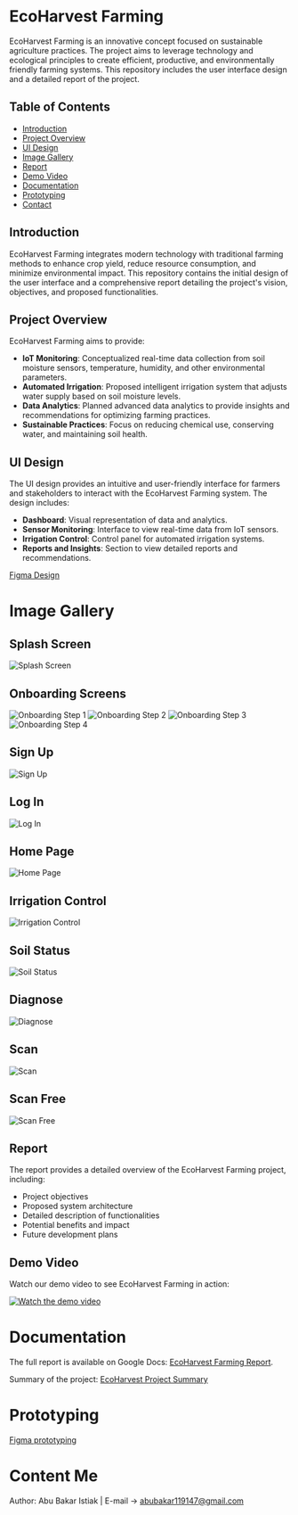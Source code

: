 # EcoHarvest Farming

EcoHarvest Farming is an innovative concept focused on sustainable agriculture practices. The project aims to leverage technology and ecological principles to create efficient, productive, and environmentally friendly farming systems. This repository includes the user interface design and a detailed report of the project.

## Table of Contents
- [Introduction](#introduction)
- [Project Overview](#project-overview)
- [UI Design](#ui-design)
- [Image Gallery](#image-gallery)
- [Report](#report)
- [Demo Video](#demo-video)
- [Documentation](#documentation)
- [Prototyping](#prototyping)
- [Contact](#contact)


## Introduction

EcoHarvest Farming integrates modern technology with traditional farming methods to enhance crop yield, reduce resource consumption, and minimize environmental impact. This repository contains the initial design of the user interface and a comprehensive report detailing the project's vision, objectives, and proposed functionalities.

## Project Overview

EcoHarvest Farming aims to provide:
- **IoT Monitoring**: Conceptualized real-time data collection from soil moisture sensors, temperature, humidity, and other environmental parameters.
- **Automated Irrigation**: Proposed intelligent irrigation system that adjusts water supply based on soil moisture levels.
- **Data Analytics**: Planned advanced data analytics to provide insights and recommendations for optimizing farming practices.
- **Sustainable Practices**: Focus on reducing chemical use, conserving water, and maintaining soil health.

## UI Design

The UI design provides an intuitive and user-friendly interface for farmers and stakeholders to interact with the EcoHarvest Farming system. The design includes:
- **Dashboard**: Visual representation of data and analytics.
- **Sensor Monitoring**: Interface to view real-time data from IoT sensors.
- **Irrigation Control**: Control panel for automated irrigation systems.
- **Reports and Insights**: Section to view detailed reports and recommendations.

[Figma Design](https://www.figma.com/design/3tLf3xlbArD0FXFTssJLEH/Collage_project_01?node-id=0-1&t=QMUTnWcQjMF9YVtS-0)

# Image Gallery

## Splash Screen
![Splash Screen](images/Splash%20Screen.png)

## Onboarding Screens
![Onboarding Step 1](images/On%20Boarding1.png)
![Onboarding Step 2](images/On%20Boarding2.png)
![Onboarding Step 3](images/On%20Boarding3.png)
![Onboarding Step 4](images/On%20Boarding4.png)

## Sign Up
![Sign Up](images/Sign%20up.png)

## Log In
![Log In](images/Log%20in.png)

## Home Page
![Home Page](images/home.png)

## Irrigation Control
![Irrigation Control](images/irrigation%20control.png)

## Soil Status
![Soil Status](images/soil%20status.png)

## Diagnose
![Diagnose](images/Diagnose.png)

## Scan
![Scan](images/Scan1.png)

## Scan Free
![Scan Free](images/Scan%20free.png)



## Report

The report provides a detailed overview of the EcoHarvest Farming project, including:
- Project objectives
- Proposed system architecture
- Detailed description of functionalities
- Potential benefits and impact
- Future development plans

## Demo Video

Watch our demo video to see EcoHarvest Farming in action:

[![Watch the demo video](https://img.youtube.com/vi/kdfpxMBfXEc/maxresdefault.jpg)](https://www.youtube.com/watch?v=kdfpxMBfXEc)

  
# Documentation

The full report is available on Google Docs: [EcoHarvest Farming Report](https://docs.google.com/document/d/1B6Ge0sEQKQ7JgH7oRln_49Ux5KWM3S7mWLjpsfN9UB0/edit).

Summary of the project: [EcoHarvest Project Summary](https://docs.google.com/document/d/1_t0m4mtW7u8PGohwNSuIj9B26pXwm7HH2A69o-APxhk/edit#heading=h.6jynaot9cbnq)


# Prototyping
[Figma prototyping](https://www.figma.com/proto/3tLf3xlbArD0FXFTssJLEH/Collage_project_01?node-id=1-707&t=QMUTnWcQjMF9YVtS-0&scaling=scale-down&content-scaling=fixed&page-id=0%3A1)

# Content Me
Author: Abu Bakar Istiak | E-mail -> abubakar119147@gmail.com


